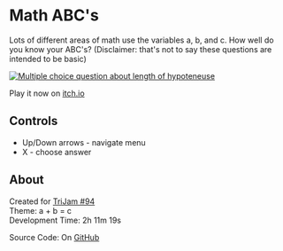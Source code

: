 # Math ABC's
Lots of different areas of math use the variables a, b, and c. How well do you know your ABC's? (Disclaimer: that's not to say these questions are intended to be basic)

[![Multiple choice question about length of hypoteneuse](screenshots/cover.png)](https://caterpillargames.itch.io/math-abcs)

Play it now on [itch.io](https://caterpillargames.itch.io/math-abcs)

## Controls
* Up/Down arrows - navigate menu
* X - choose answer




## About
<!--BEGIN TRIJAM-->
Created for [TriJam #94](https://itch.io/jam/trijam-94/entries)  
Theme: a + b = c  
Development Time: 2h 11m 19s  
<!--END TRIJAM-->

Source Code: On [GitHub](https://github.com/CaterpillarGames/pico8-games/tree/master/carts/math-abcs)


